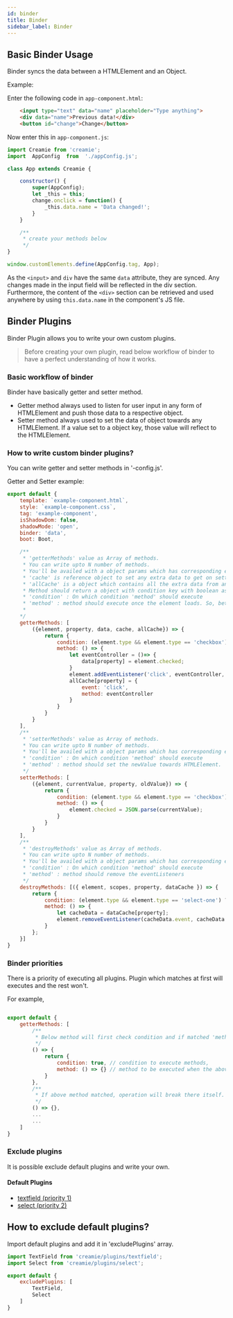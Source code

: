 ```yaml
---
id: binder
title: Binder
sidebar_label: Binder
---
```


## Basic Binder Usage

Binder syncs the data between a HTMLElement and an Object.

Example:

Enter the following code in `app-component.html`:

```html
    <input type="text" data="name" placeholder="Type anything">
    <div data="name">Previous data!</div>
    <button id="change">Change</button>
```

Now enter this in `app-component.js`:

```javascript
import Creamie from 'creamie';
import  AppConfig  from  './appConfig.js';

class App extends Creamie {

    constructor() {
        super(AppConfig);
        let _this = this;
        change.onclick = function() {
            _this.data.name = 'Data changed!';
        }
    }

    /**
     * create your methods below
     */
}

window.customElements.define(AppConfig.tag, App);
```

As the `<input>` and `div` have the same `data` attribute, they are synced. Any changes made in the input field will be reflected in the div section. Furthermore, the content of the `<div>` section can be retrieved and used anywhere by using `this.data.name` in the component's JS file.

## Binder Plugins

Binder Plugin allows you to write your own custom plugins.

> Before creating your own plugin, read below workflow of binder to have a perfect understanding of how it works.

### Basic workflow of binder 

Binder have basically getter and setter method. 
- Getter method always used to listen for user input in any form of HTMLElement and push those data to a respective object.
- Setter method always used to set the data of object towards any HTMLElement. If a value set to a object key, those value will reflect to the HTMLElement.

### How to write custom binder plugins?

You can write getter and setter methods in '<component>-config.js'.

Getter and Setter example:

```javascript
export default {
    template: `example-component.html`,
    style: `example-component.css`,
    tag: 'example-component',
    isShadowDom: false,
    shadowMode: 'open',
    binder: 'data',
    boot: Boot,

    /**
     * 'getterMethods' value as Array of methods.
     * You can write upto N number of methods.
     * You'll be availed with a object params which has corresponding element, property and binded object.
     * 'cache' is reference object to set any extra data to get on setterMethods
     * 'allCache' is a object which contains all the extra data from any plugins 
     * Method should return a object with condition key with boolean as value & method key with method as value.
     * 'condition' : On which condition 'method' should execute
     * 'method' : method should execute once the element loads. So, better keep listeners here.
     *  
    */  
    getterMethods: [
        ({element, property, data, cache, allCache}) => {
            return {
                condition: (element.type && element.type == 'checkbox') ? true : false,
                method: () => {
                    let eventController = ()=> {
                        data[property] = element.checked;
                    }
                    element.addEventListener('click', eventController, true);
                    allCache[property] = {
                        event: 'click',
                        method: eventController
                    }
                }
            }
        }
    ],
    /**
     * 'setterMethods' value as Array of methods.
     * You can write upto N number of methods.
     * You'll be availed with a object params which has corresponding element, newvalue of object, property and value before assigned
     * 'condition' : On which condition 'method' should execute
     * 'method' : method should set the newValue towards HTMLElement.
     */
    setterMethods: [
        ({element, currentValue, property, oldValue}) => {
            return {
                condition: (element.type && element.type == 'checkbox') ? true : false,
                method: () => {
                    element.checked = JSON.parse(currentValue);
                }
            }
        }
    ],
    /**
     * 'destroyMethods' value as Array of methods.
     * You can write upto N number of methods.
     * You'll be availed with a object params which has corresponding element, data as scopes, property and allCache as dataCache
     * 'condition' : On which condition 'method' should execute
     * 'method' : method should remove the eventListeners 
     */
    destroyMethods: [({ element, scopes, property, dataCache }) => {
        return {
            condition: (element.type && element.type == 'select-one') ? true : false,
            method: () => {
                let cacheData = dataCache[property];
                element.removeEventListener(cacheData.event, cacheData.method);
            }
        };
    }]
}
```

### Binder priorities 

There is a priority of executing all plugins. Plugin which matches at first will executes and the rest won't. 

For example,

```javascript

export default {
    getterMethods: [
        /**
         * Below method will first check condition and if matched 'method' will execute
         */
        () => {
            return {
                condition: true, // condition to execute methods,
                method: () => {} // method to be executed when the above condition matched
            }
        },
        /**
         * If above method matched, operation will break there itself. Else below methods will continue
         */
        () => {},
        ...
        ...
    ]
}

```

### Exclude plugins

It is possible exclude default plugins and write your own.

#### Default Plugins

- [textfield (priority 1)](/docs/defaultplugins#textfield-priority-1)
- [select (priority 2)](/docs/defaultplugins#select-priority-2)

## How to exclude default plugins?

Import default plugins and add it in 'excludePlugins' array.

```javascript
import TextField from 'creamie/plugins/textfield';
import Select from 'creamie/plugins/select';

export default {
    excludePlugins: [
        TextField,
        Select
    ]
}
```
